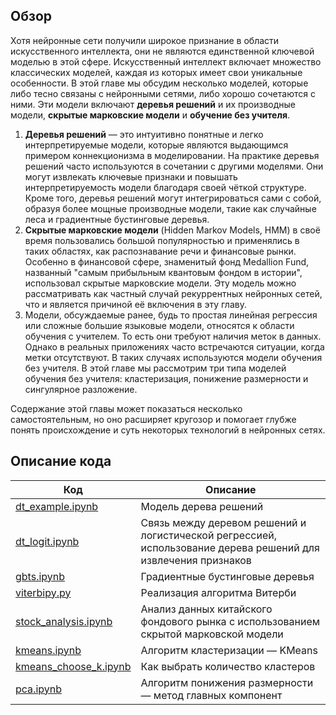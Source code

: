 ## Обзор

Хотя нейронные сети получили широкое признание в области искусственного интеллекта, они не являются единственной ключевой моделью в этой сфере. Искусственный интеллект включает множество классических моделей, каждая из которых имеет свои уникальные особенности. В этой главе мы обсудим несколько моделей, которые либо тесно связаны с нейронными сетями, либо хорошо сочетаются с ними. Эти модели включают **деревья решений** и их производные модели, **скрытые марковские модели** и **обучение без учителя**.

1. **Деревья решений** — это интуитивно понятные и легко интерпретируемые модели, которые являются выдающимся примером коннекционизма в моделировании. На практике деревья решений часто используются в сочетании с другими моделями. Они могут извлекать ключевые признаки и повышать интерпретируемость модели благодаря своей чёткой структуре. Кроме того, деревья решений могут интегрироваться сами с собой, образуя более мощные производные модели, такие как случайные леса и градиентные бустинговые деревья.
2. **Скрытые марковские модели** (Hidden Markov Models, HMM) в своё время пользовались большой популярностью и применялись в таких областях, как распознавание речи и финансовые рынки. Особенно в финансовой сфере, знаменитый фонд Medallion Fund, названный "самым прибыльным квантовым фондом в истории", использовал скрытые марковские модели. Эту модель можно рассматривать как частный случай рекуррентных нейронных сетей, что и является причиной её включения в эту главу.
3. Модели, обсуждаемые ранее, будь то простая линейная регрессия или сложные большие языковые модели, относятся к области обучения с учителем. То есть они требуют наличия меток в данных. Однако в реальных приложениях часто встречаются ситуации, когда метки отсутствуют. В таких случаях используются модели обучения без учителя. В этой главе мы рассмотрим три типа моделей обучения без учителя: кластеризация, понижение размерности и сингулярное разложение.

Содержание этой главы может показаться несколько самостоятельным, но оно расширяет кругозор и помогает глубже понять происхождение и суть некоторых технологий в нейронных сетях.

## Описание кода

| Код | Описание |
| --- | --- |
| [dt_example.ipynb](dt_example.ipynb) | Модель дерева решений |
| [dt_logit.ipynb](dt_logit.ipynb) | Связь между деревом решений и логистической регрессией, использование дерева решений для извлечения признаков |
| [gbts.ipynb](gbts.ipynb) | Градиентные бустинговые деревья |
| [viterbipy.py](viterbipy.py) | Реализация алгоритма Витерби |
| [stock_analysis.ipynb](stock_analysis.ipynb) | Анализ данных китайского фондового рынка с использованием скрытой марковской модели |
| [kmeans.ipynb](kmeans.ipynb) | Алгоритм кластеризации — KMeans |
| [kmeans_choose_k.ipynb](kmeans_choose_k.ipynb) | Как выбрать количество кластеров |
| [pca.ipynb](pca.ipynb) | Алгоритм понижения размерности — метод главных компонент |
